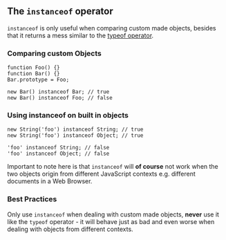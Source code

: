 ## The `instanceof` operator

`instanceof` is only useful when comparing custom made objects, besides that it
returns a mess similar to the [typeof operator](#the-typeof-operator).

### Comparing custom Objects

    function Foo() {}
    function Bar() {}
    Bar.prototype = Foo;

    new Bar() instanceof Bar; // true
    new Bar() instanceof Foo; // false

### Using instanceof on built in objects

    new String('foo') instanceof String; // true
    new String('foo') instanceof Object; // true

    'foo' instanceof String; // false
    'foo' instanceof Object; // false

Important to note here is that `instanceof` will **of course** not work when the 
two objects origin from different JavaScript contexts e.g. different documents in
a Web Browser.

### Best Practices

Only use `instanceof` when dealing with custom made objects, **never** use it like
the `typeof` operator - it will behave just as bad and even worse when dealing
with objects from different contexts.

